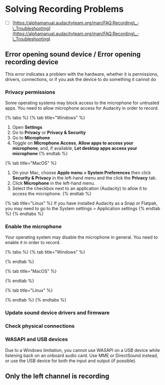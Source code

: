 # Solving Recording Problems

* [ ] [https://alphamanual.audacityteam.org/man/FAQ:Recording\_-\_Troubleshooting](https://alphamanual.audacityteam.org/man/FAQ:Recording\_-\_Troubleshooting)

## Error opening sound device / Error opening recording device

This error indicates a problem with the hardware, whether it is permissions, drivers, connections, or if you ask the device to do something it cannot do&#x20;

### Privacy permissions

Some operating systems may block access to the microphone for untrusted apps. You need to allow microphone access for Audacity in order to record.&#x20;

{% tabs %}
{% tab title="Windows" %}
1. Open **Settings**
2. Go to **Privacy** or **Privacy & Security**
3. Go to **Microphone**
4. Toggle on **Microphone Access**, **Allow apps to access your microphone**, and, if available, **Let desktop apps access your microphone**
{% endtab %}

{% tab title="MacOS" %}
1. On your Mac, choose **Apple menu > System Preferences** then click **Security & Privacy** in the left-hand menu and the click the **Privacy** tab.
2. Click **Microphone** in the left-hand menu.
3. Select the checkbox next to an application (Audacity) to allow it to access the microphone.
{% endtab %}

{% tab title="Linux" %}
If you have installed Audacity as a Snap or Flatpak, you may need to go to the System settings > Application settings
{% endtab %}
{% endtabs %}

### Enable the microphone

Your operating system may disable the microphone in general. You need to enable it in order to record.&#x20;

{% tabs %}
{% tab title="Windows" %}

{% endtab %}

{% tab title="MacOS" %}

{% endtab %}

{% tab title="Linux" %}

{% endtab %}
{% endtabs %}

### Update sound device drivers and firmware



### Check physical connections



### WASAPI and USB devices

Due to a Windows limitation, you cannot use WASAPI on a USB device while listening back on an onboard audio card. Use MME or DirectSound instead, or use the USB device for both the input and output (if possible).&#x20;

## Only the left channel is recording
